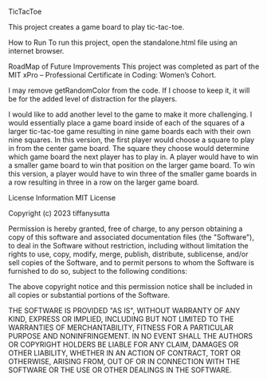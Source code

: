 TicTacToe

This project creates a game board to play tic-tac-toe.

How to Run
To run this project, open the standalone.html file using an internet browser.

RoadMap of Future Improvements
This project was completed as part of the MIT xPro – Professional Certificate in Coding: Women’s Cohort. 

I may remove getRandomColor from the code. If I choose to keep it, it will be for the added level of distraction for the players.

I would like to add another level to the game to make it more challenging. I would essentially place a game board inside of each of the squares of a larger tic-tac-toe game resulting in nine game boards each with their own nine squares. In this version, the first player would choose a square to play in from the center game board. The square they choose would determine which game board the next player has to play in. A player would have to win a smaller game board to win that position on the larger game board. To win this version, a player would have to win three of the smaller game boards in a row resulting in three in a row on the larger game board.

License Information
MIT License

Copyright (c) 2023 tiffanysutta

Permission is hereby granted, free of charge, to any person obtaining a copy of this software and associated documentation files (the "Software"), to deal in the Software without restriction, including without limitation the rights to use, copy, modify, merge, publish, distribute, sublicense, and/or sell copies of the Software, and to permit persons to whom the Software is furnished to do so, subject to the following conditions:

The above copyright notice and this permission notice shall be included in all copies or substantial portions of the Software.

THE SOFTWARE IS PROVIDED "AS IS", WITHOUT WARRANTY OF ANY KIND, EXPRESS OR IMPLIED, INCLUDING BUT NOT LIMITED TO THE WARRANTIES OF MERCHANTABILITY, FITNESS FOR A PARTICULAR PURPOSE AND NONINFRINGEMENT. IN NO EVENT SHALL THE AUTHORS OR COPYRIGHT HOLDERS BE LIABLE FOR ANY CLAIM, DAMAGES OR OTHER LIABILITY, WHETHER IN AN ACTION OF CONTRACT, TORT OR OTHERWISE, ARISING FROM, OUT OF OR IN CONNECTION WITH THE SOFTWARE OR THE USE OR OTHER DEALINGS IN THE SOFTWARE.
